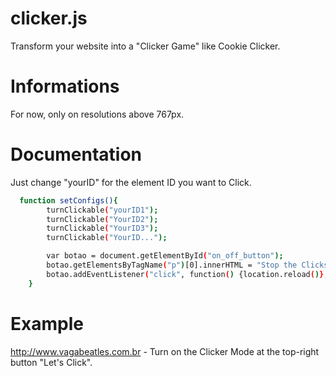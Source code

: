 # clicker.js
Transform your website into a "Clicker Game" like Cookie Clicker.

# Informations
For now, only on resolutions above 767px.

# Documentation
Just change "yourID" for the element ID you want to Click.

```sh
  function setConfigs(){
		turnClickable("yourID1");
		turnClickable("YourID2");
		turnClickable("YourID3");
		turnClickable("YourID...");

		var botao = document.getElementById("on_off_button");
		botao.getElementsByTagName("p")[0].innerHTML = "Stop the Clicks!!";
		botao.addEventListener("click", function() {location.reload()}, false);
	}
```

# Example
http://www.vagabeatles.com.br - Turn on the Clicker Mode at the top-right button "Let's Click".
